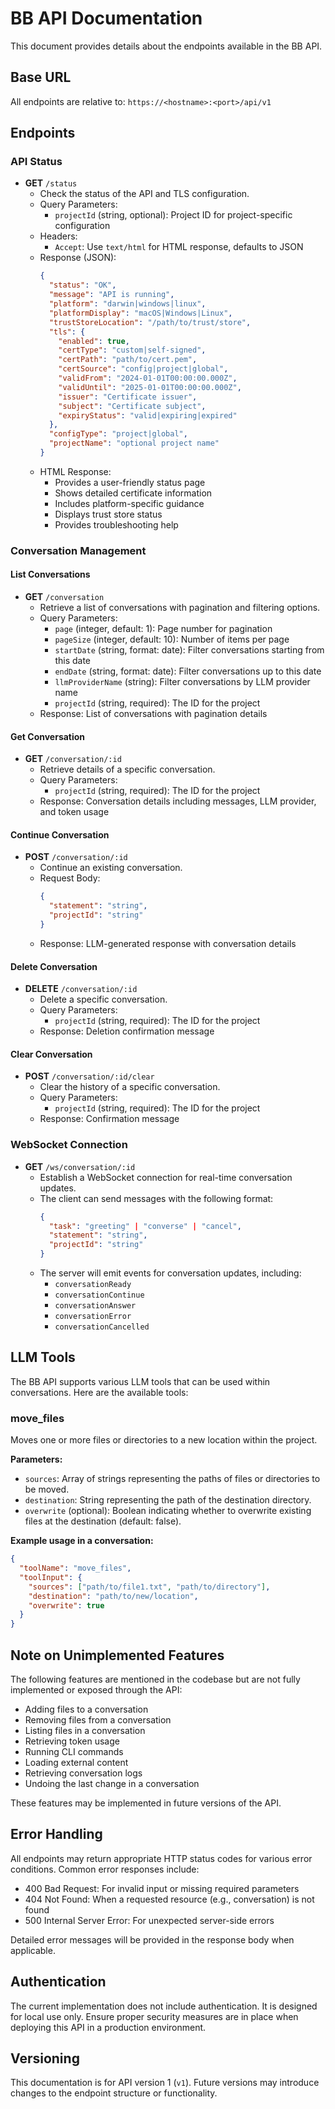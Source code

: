 # BB API Documentation

This document provides details about the endpoints available in the BB API.

## Base URL

All endpoints are relative to: `https://<hostname>:<port>/api/v1`

## Endpoints

### API Status
- **GET** `/status`
  - Check the status of the API and TLS configuration.
  - Query Parameters:
    - `projectId` (string, optional): Project ID for project-specific configuration
  - Headers:
    - `Accept`: Use `text/html` for HTML response, defaults to JSON
  - Response (JSON): 
    ```json
    {
      "status": "OK",
      "message": "API is running",
      "platform": "darwin|windows|linux",
      "platformDisplay": "macOS|Windows|Linux",
      "trustStoreLocation": "/path/to/trust/store",
      "tls": {
        "enabled": true,
        "certType": "custom|self-signed",
        "certPath": "path/to/cert.pem",
        "certSource": "config|project|global",
        "validFrom": "2024-01-01T00:00:00.000Z",
        "validUntil": "2025-01-01T00:00:00.000Z",
        "issuer": "Certificate issuer",
        "subject": "Certificate subject",
        "expiryStatus": "valid|expiring|expired"
      },
      "configType": "project|global",
      "projectName": "optional project name"
    }
    ```
  - HTML Response:
    - Provides a user-friendly status page
    - Shows detailed certificate information
    - Includes platform-specific guidance
    - Displays trust store status
    - Provides troubleshooting help

### Conversation Management

#### List Conversations
- **GET** `/conversation`
  - Retrieve a list of conversations with pagination and filtering options.
  - Query Parameters:
    - `page` (integer, default: 1): Page number for pagination
    - `pageSize` (integer, default: 10): Number of items per page
    - `startDate` (string, format: date): Filter conversations starting from this date
    - `endDate` (string, format: date): Filter conversations up to this date
    - `llmProviderName` (string): Filter conversations by LLM provider name
    - `projectId` (string, required): The ID for the project
  - Response: List of conversations with pagination details

#### Get Conversation
- **GET** `/conversation/:id`
  - Retrieve details of a specific conversation.
  - Query Parameters:
    - `projectId` (string, required): The ID for the project
  - Response: Conversation details including messages, LLM provider, and token usage

#### Continue Conversation
- **POST** `/conversation/:id`
  - Continue an existing conversation.
  - Request Body:
    ```json
    {
      "statement": "string",
      "projectId": "string"
    }
    ```
  - Response: LLM-generated response with conversation details

#### Delete Conversation
- **DELETE** `/conversation/:id`
  - Delete a specific conversation.
  - Query Parameters:
    - `projectId` (string, required): The ID for the project
  - Response: Deletion confirmation message

#### Clear Conversation
- **POST** `/conversation/:id/clear`
  - Clear the history of a specific conversation.
  - Query Parameters:
    - `projectId` (string, required): The ID for the project
  - Response: Confirmation message

### WebSocket Connection
- **GET** `/ws/conversation/:id`
  - Establish a WebSocket connection for real-time conversation updates.
  - The client can send messages with the following format:
    ```json
    {
      "task": "greeting" | "converse" | "cancel",
      "statement": "string",
      "projectId": "string"
    }
    ```
  - The server will emit events for conversation updates, including:
    - `conversationReady`
    - `conversationContinue`
    - `conversationAnswer`
    - `conversationError`
    - `conversationCancelled`

## LLM Tools

The BB API supports various LLM tools that can be used within conversations. Here are the available tools:

### move_files

Moves one or more files or directories to a new location within the project.

**Parameters:**
- `sources`: Array of strings representing the paths of files or directories to be moved.
- `destination`: String representing the path of the destination directory.
- `overwrite` (optional): Boolean indicating whether to overwrite existing files at the destination (default: false).

**Example usage in a conversation:**
```json
{
  "toolName": "move_files",
  "toolInput": {
    "sources": ["path/to/file1.txt", "path/to/directory"],
    "destination": "path/to/new/location",
    "overwrite": true
  }
}
```

## Note on Unimplemented Features

The following features are mentioned in the codebase but are not fully implemented or exposed through the API:

- Adding files to a conversation
- Removing files from a conversation
- Listing files in a conversation
- Retrieving token usage
- Running CLI commands
- Loading external content
- Retrieving conversation logs
- Undoing the last change in a conversation

These features may be implemented in future versions of the API.

## Error Handling

All endpoints may return appropriate HTTP status codes for various error conditions. Common error responses include:

- 400 Bad Request: For invalid input or missing required parameters
- 404 Not Found: When a requested resource (e.g., conversation) is not found
- 500 Internal Server Error: For unexpected server-side errors

Detailed error messages will be provided in the response body when applicable.

## Authentication

The current implementation does not include authentication. It is designed for local use only. Ensure proper security measures are in place when deploying this API in a production environment.

## Versioning

This documentation is for API version 1 (`v1`). Future versions may introduce changes to the endpoint structure or functionality.